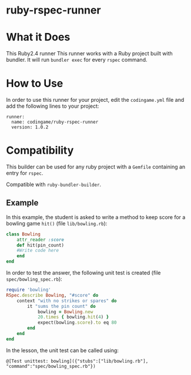 # ruby-rspec-runner

# What it Does

This Ruby2.4 runner This runner works with a Ruby project built with bundler. It will run `bundler exec` for every `rspec` command.

# How to Use

In order to use this runner for your project, edit the `codingame.yml` file and add the following lines to your project:

    runner:
      name: codingame/ruby-rspec-runner
      version: 1.0.2

# Compatibility

This builder can be used for any ruby project with a `Gemfile` containing an entry for `rspec`.

Compatible with `ruby-bundler-builder`.

## Example

In this example, the student is asked to write a method to keep score for a bowling game `hit()` (file `lib/bowling.rb`):

```ruby
class Bowling
	attr_reader :score
	def hit(pin_count)
    #Write code here
	end
end
```

In order to test the answer, the following unit test is created (file `spec/bowling_spec.rb`):
```ruby
require 'bowling'
RSpec.describe Bowling, "#score" do
	context "with no strikes or spares" do
		it "sums the pin count" do
			bowling = Bowling.new
			20.times { bowling.hit(4) }
			expect(bowling.score).to eq 80
		end
	end
end
```

In the lesson, the unit test can be called using:

`@[Test unittest: bowling]({"stubs":["lib/bowling.rb"], "command":"spec/bowling_spec.rb"})`
